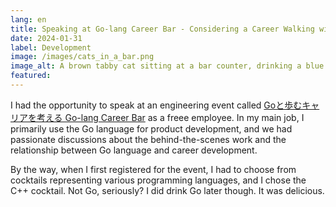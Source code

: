 ```yaml
---
lang: en
title: Speaking at Go-lang Career Bar - Considering a Career Walking with Go
date: 2024-01-31
label: Development
image: /images/cats_in_a_bar.png
image_alt: A brown tabby cat sitting at a bar counter, drinking a blue cocktail with a straw. In the background, several other cats are sitting in soft lighting.
featured:
---
```


I had the opportunity to speak at an engineering event called [Goと歩むキャリアを考える Go-lang Career Bar](https://forkwell.connpass.com/event/305831/) as a freee employee. In my main job, I primarily use the Go language for product development, and we had passionate discussions about the behind-the-scenes work and the relationship between Go language and career development.

By the way, when I first registered for the event, I had to choose from cocktails representing various programming languages, and I chose the C++ cocktail. Not Go, seriously? I did drink Go later though. It was delicious.

